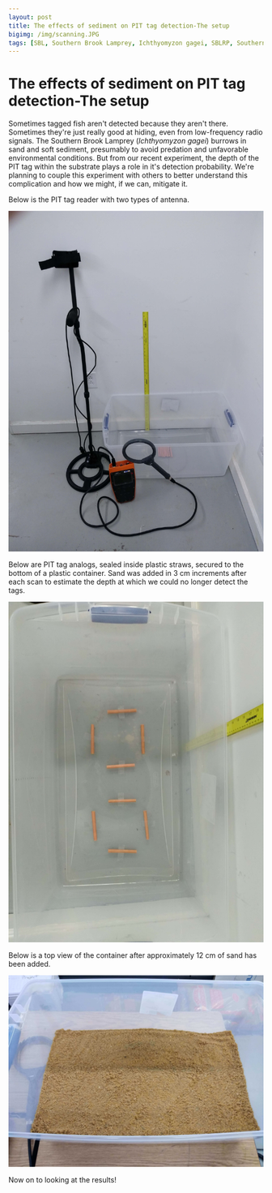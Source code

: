 ```yaml
---
layout: post
title: The effects of sediment on PIT tag detection-The setup
bigimg: /img/scanning.JPG
tags: [SBL, Southern Brook Lamprey, Ichthyomyzon gagei, SBLRP, Southern Brook Lamprey Research Group, PIT tags]
---
```


# The effects of sediment on PIT tag detection-The setup

Sometimes tagged fish aren't detected because they aren't there. 
Sometimes they're just really good at hiding, even from low-frequency 
radio signals. The Southern Brook Lamprey (_Ichthyomyzon gagei_) burrows 
in sand and soft sediment, presumably to avoid predation and unfavorable 
environmental conditions. But from our recent experiment, the depth of 
the PIT tag within the substrate plays a role in it's detection 
probability. We're planning to couple this experiment with others to 
better understand this complication and how we might, if we can, 
mitigate it. 


Below is the PIT tag reader with two types of antenna.

![alt text](/img/pit-scanners.jpg)


Below are PIT tag analogs, sealed inside plastic straws, secured to the 
bottom of a plastic container. Sand was added in 3 cm increments
after each scan to estimate the depth at which we could no longer
detect the tags.

![alt text](/img/PIT-analogs.jpg)

Below is a top view of the container after approximately 12 cm of sand has been added.

![alt text](/img/substrate.JPG )

Now on to looking at the results!